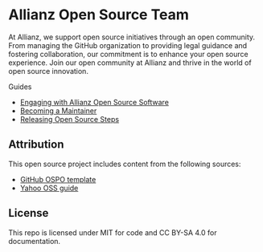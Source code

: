 
# Allianz Open Source Team

<!--
![Open Source at Allianz](https://github.com/allianz/.github/blob/main/profile/logo-profile3.png) 
-->


At Allianz, we support open source initiatives through an open community. From managing the GitHub organization to providing legal guidance and fostering collaboration, our commitment is to enhance your open source experience. Join our open community at Allianz and thrive in the world of open source innovation.

Guides

* [Engaging with Allianz Open Source Software](./guides/engage.md)
* [Becoming a Maintainer ](./guides/maintainer.md)
* [Releasing Open Source Steps](./guides/release.md)

## Attribution

This open source project includes content from the following sources:

- [GitHub OSPO template](https://github.com/github/github-ospo)
- [Yahoo OSS guide](https://yahoo.github.io/oss-guide/)

## License
This repo is licensed under MIT for code and CC BY-SA 4.0 for documentation.
